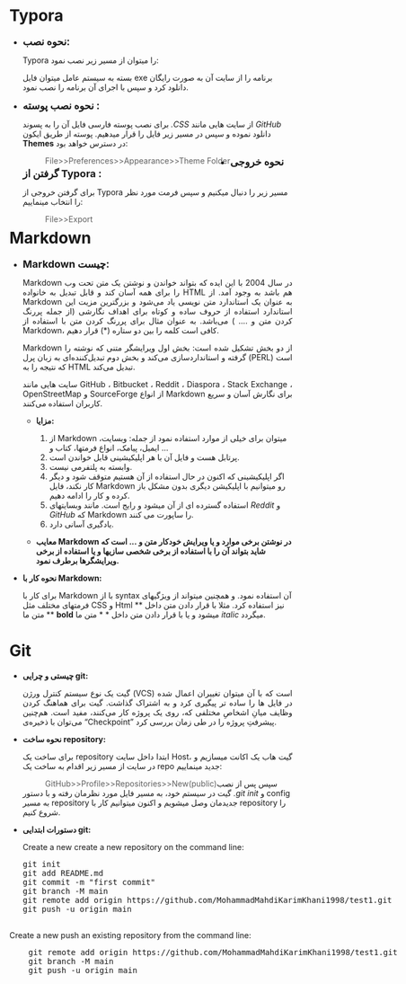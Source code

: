 # Typora

* <font size="4">**نحوه نصب:**</font>

  Typora را میتوان از مسیر زیر نصب نمود:

  بسته به سیستم عامل میتوان فایل exe برنامه را از سایت آن به صورت رایگان دانلود کرد و سپس با اجرای آن برنامه را نصب نمود.

* <font size="4">**نحوه نصب پوسته :**</font>

  برای نصب پوسته فارسی فایل آن را به پسوند *.CSS* از سایت هایی مانند *GitHub* دانلود نموده و سپس در مسیر زیر فایل را قرار میدهیم. پوسته از طریق ایکون **Themes** در دسترس خواهد بود:

  > <div dir="ltr" style="float: left">
  >     File>>Preferences>>Appearance>>Theme Folder
  > </div>

* <font size="4">**نحوه خروجی گرفتن از Typora :**</font>

  برای گرفتن خروجی از Typora مسیر زیر را دنبال میکنیم و سپس فرمت مورد نظر را انتخاب مینماییم:

  > <div dir="ltr" style="float: left;background-color: light;">
  >     File>>Export
  > </div>



# Markdown

* <font size="4">**Markdown چیست:**</font>

  <p style="text-align: justify;">Markdown در سال 2004 با این ایده که بتواند خواندن و نوشتن یک متن تحت وب را برای همه آسان کند و قابل تبدیل به خانواده HTML هم باشد به وجود آمد. از Markdown به عنوان یک استاندارد متن نویسی یاد می‌شود و بزرگترین مزیت این استاندارد استفاده از حروف ساده و کوتاه برای اهداف نگارشی (از جمله پررنگ کردن متن و .... ) می‌باشد. به عنوان مثال برای پررنگ کردن متن با استفاده از Markdown، کافی است کلمه را بین دو ستاره (*) قرار دهیم.</p>

  <p style="text-align: justify;">Markdown از دو بخش تشکیل شده است: بخش اول ویرایشگر متنی که نوشته را گرفته و استانداردسازی می‌کند و بخش دوم تبدیل‌کننده‌ای به زبان پرل (PERL) است که نتیجه را به HTML تبدیل می‌کند.</p>

  <p style="text-align: justify;">سایت هایی مانند GitHub ، Bitbucket ، Reddit ، Diaspora ، Stack Exchange ، OpenStreetMap و SourceForge از انواع Markdown برای نگارش آسان و سریع کاربران استفاده می‌کنند.</p>

  * **مزایا:**
    1. از Markdown میتوان برای خیلی از موارد استفاده نمود از جمله: وبسایت، ایمیل، پیامک، انواع فرمتها، کتاب و ...
    2. پرتابل هست و فایل آن با هر اپلیکیشینی قابل خواندن است.
    3. وابسته به پلتفرمی نیست.
    4. اگر اپلیکیشینی که اکنون در حال استفاده از آن هستیم متوقف شود و دیگر کار نکند، فایل Markdown رو میتوانیم با اپلیکیشن دیگری بدون مشکل باز کرده و کار را ادامه دهیم.
    5. استفاده گسترده ای از آن میشود و رایج است. مانند وبسایتهای *Reddit*  و *GitHub* که Markdown را ساپورت می کنند.
    6. یادگیری آسانی دارد.

  * **معایب Markdown در نوشتن برخی موارد و یا ویرایش خودکار متن و ... است که شاید بتواند آن را با استفاده از برخی شخصی سازیها و یا استفاده از برخی ویرایشگرها برطرف نمود.**

* **نحوه کار با Markdown:**

  برای کار با Markdown با از syntax آن استفاده نمود. و همچنین میتواند از ویژگیهای فرمتهای مختلف مثل CSS و Html نیز استفاده کرد. مثلا با قرار دادن متن داخل ** ** متن ما **bold** میشود و یا با قرار دادن متن داخل * * متن ما *italic* میگردد.



# Git

* **چیستی و چرایی git:**

  <p style="text-align: justify;">گیت یک نوع سیستم کنترل ورژن (VCS) است که با آن میتوان تغییران اعمال شده در فایل ها را ساده تر پیگیری کرد و به اشتراک گذاشت. گیت برای هماهنگ کردن وظایف میانِ اشخاصِ مختلفی که، روی یک پروژه کار می‌کنند، مفید است. هم‌چنین می‌توان با ذخیره‌ی “Checkpoint” پیشرفتِ پروژه را در طی زمان بررسی کرد. </p>

* **نحوه ساخت repository:**

  <p style="text-align: justify;">  برای ساخت یک repository  ابتدا داخل سایت Host، گیت هاب یک اکانت میسازیم و در سایت از مسیر زیر اقدام به ساخت یک repo جدید مینماییم: </p>

  > <div dir="ltr" style="float: left;background-color: light;">
  >     GitHub>>Profile>>Repositories>>New(public)
  > </div>

  سپس پس از نصب گیت در سیستم خود، به مسیر فایل مورد نظرمان رفته و با دستور *.git init*  و config  به مسیر repository جدیدمان وصل میشویم و اکنون میتوانیم کار با repository را شروع کنیم.

  

* **دستورات ابتدایی git:**

  <div dir="ltr" style="float: left;background-color: light;">Create a new create a new repository on the command line: </div>
  <div dir="ltr" style="float: left;background-color: light;">
  	<pre dir="ltr" style="float: left;background-color: light;">
  git init
  git add README.md
  git commit -m "first commit"
  git branch -M main
  git remote add origin https://github.com/MohammadMahdiKarimKhani1998/test1.git
  git push -u origin main
  	</pre>
  </div>

<div dir="ltr" style="float: left;background-color: light;">Create a new push an existing repository from the command line: </div>
<div dir="ltr" style="float: left;background-color: light;">
	<pre dir="ltr" style="float: left;background-color: light;">
	git remote add origin https://github.com/MohammadMahdiKarimKhani1998/test1.git
	git branch -M main
	git push -u origin main
	</pre>
</div>

